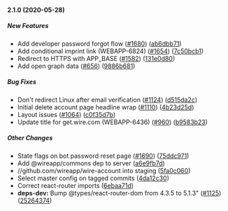 #### 2.1.0 (2020-05-28)

##### New Features

- Add developer password forgot flow ([#1680](https://github.com/wireapp/wire-account/pull/1680)) ([ab6dbb71](https://github.com/wireapp/wire-account/commit/ab6dbb71ac2eb73766c826236cc4db4ec0bcec79))
- Add conditional imprint link (WEBAPP-6824) ([#1654](https://github.com/wireapp/wire-account/pull/1654)) ([7c50bcb1](https://github.com/wireapp/wire-account/commit/7c50bcb1f5c6183f3ab9f26e82d1b127e5abce27))
- Redirect to HTTPS with APP_BASE ([#1582](https://github.com/wireapp/wire-account/pull/1582)) ([131e0d80](https://github.com/wireapp/wire-account/commit/131e0d80aa3effda70d06d523dd9700b688a0445))
- Add open graph data ([#656](https://github.com/wireapp/wire-account/pull/656)) ([9886b681](https://github.com/wireapp/wire-account/commit/9886b681dc0aa396fc5a983621e79c16880be73d))

##### Bug Fixes

- Don't redirect Linux after email verification ([#1124](https://github.com/wireapp/wire-account/pull/1124)) ([d515da2c](https://github.com/wireapp/wire-account/commit/d515da2cbda9c33df3d8bb979e8bdfff68e14414))
- Initial delete account page headline wrap ([#1110](https://github.com/wireapp/wire-account/pull/1110)) ([4b23d25d](https://github.com/wireapp/wire-account/commit/4b23d25dcd46378fd11cd4e264508e2985f8625d))
- Layout issues ([#1064](https://github.com/wireapp/wire-account/pull/1064)) ([c0f35d7b](https://github.com/wireapp/wire-account/commit/c0f35d7bbce00e5c4dd8554458decec2d292af19))
- Update title for get.wire.com (WEBAPP-6436) ([#960](https://github.com/wireapp/wire-account/pull/960)) ([b9583b23](https://github.com/wireapp/wire-account/commit/b9583b23cf9b481d9d3ab24c0197e0fc6272d500))

##### Other Changes

- State flags on bot password reset page ([#1690](https://github.com/wireapp/wire-account/pull/1690)) ([75ddc971](https://github.com/wireapp/wire-account/commit/75ddc97117f412dd7929da63c0eb684c802e84ba))
- Add @wireapp/commons dep to server ([a6e9fb7d](https://github.com/wireapp/wire-account/commit/a6e9fb7d75a64ddb401e94c72bcec0b40009cbe5))
- //github.com/wireapp/wire-account into staging ([5fa0c060](https://github.com/wireapp/wire-account/commit/5fa0c060705c916e949005f2cbc3634a567ad6c8))
- Select master config on tagged commits ([4da12c30](https://github.com/wireapp/wire-account/commit/4da12c304b2d6254b817573d04a6009f91c922c3))
- Correct react-router imports ([6ebaa71d](https://github.com/wireapp/wire-account/commit/6ebaa71d5b8f42d1d385c6f24ba4ad8ecde35699))
- **deps-dev:** Bump @types/react-router-dom from 4.3.5 to 5.1.3" ([#1125](https://github.com/wireapp/wire-account/pull/1125)) ([25264374](https://github.com/wireapp/wire-account/commit/252643746603f62beb9da0f427dd72add6665f09))
